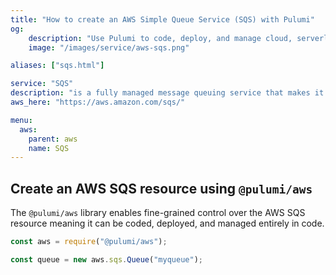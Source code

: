 ```yaml
---
title: "How to create an AWS Simple Queue Service (SQS) with Pulumi"
og:
    description: "Use Pulumi to code, deploy, and manage cloud, serverless, and container apps and infrastructure"
    image: "/images/service/aws-sqs.png"

aliases: ["sqs.html"]

service: "SQS"
description: "is a fully managed message queuing service that makes it easy to decouple and scale microservices, distributed systems, and serverless applications"
aws_here: "https://aws.amazon.com/sqs/"

menu:
  aws:
    parent: aws
    name: SQS
---
```


## Create an AWS SQS resource using `@pulumi/aws`

The `@pulumi/aws` library enables fine-grained control over the AWS SQS resource meaning it can be coded, deployed, and managed entirely in code.

```javascript
const aws = require("@pulumi/aws");

const queue = new aws.sqs.Queue("myqueue");
```
